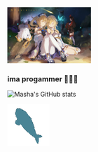 <img src="https://raw.githubusercontent.com/mashacore/mashacore/main/4z1pcc0gpbv51.jpg" height="128" />

### ima progammer 💙💜💖

![Masha's GitHub stats](https://github-readme-stats.vercel.app/api?username=mashacore&show_icons=true&theme=tokyonight)

<img src="https://raw.githubusercontent.com/mashacore/mashacore/main/blahaj.gif" />
